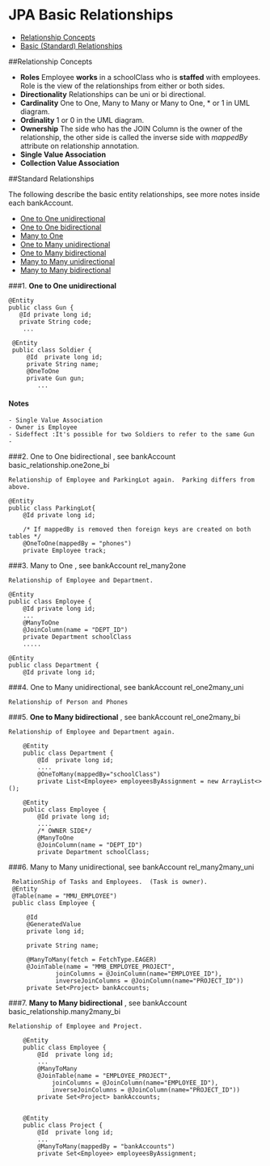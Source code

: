JPA Basic Relationships
============================================

 - [Relationship Concepts](#CP)    
 - [Basic (Standard) Relationships](#SR)
 
 
##<a name="CP">Relationship Concepts</a>

- **Roles**  Employee **works** in a schoolClass who is **staffed** with employees. Role is the view of the relationships from either or both sides.
- **Directionality** Relationships can be uni or bi directional.
- **Cardinality** One to One, Many to Many or Many to One, * or 1 in UML diagram.
- **Ordinality** 1 or 0 in the UML diagram.
- **Ownership** The side who has the JOIN Column is the owner of the relationship, the other side is called the inverse side with *mappedBy* attribute on relationship annotation.
- **Single Value Association**
- **Collection Value Association** 


##<a name="SR">Standard Relationships</a>

The following describe the basic entity relationships, see more notes inside each bankAccount.

* [One to One unidirectional](#SRO2OU)
* [One to One bidirectional](#SRO2OB)   
* [Many to One](#SRM2O)
* [One to Many unidirectional](#SRO2MU)
* [One to Many bidirectional](#SRO2MB)   
* [Many to Many unidirectional](#SRM2MU)
* [Many to Many bidirectional](#SRM2MB)   


###1. **<a name="SRO2OU">One to One unidirectional</a>**

   
    @Entity 
    public class Gun {
       @Id private long id;
       private String code;
        ...

     @Entity
     public class Soldier {
         @Id  private long id;
         private String name;
         @OneToOne
         private Gun gun;
            ...
#### Notes
    - Single Value Association
    - Owner is Employee
    - Sideffect :It's possible for two Soldiers to refer to the same Gun
    - 

    
###2.  <a name="SRO2OB">One to One bidirectional</a> , see bankAccount basic_relationship.one2one_bi 

    Relationship of Employee and ParkingLot again.  Parking differs from above.
    
    @Entity
    public class ParkingLot{    
        @Id private long id;
        
        /* If mappedBy is removed then foreign keys are created on both tables */
        @OneToOne(mappedBy = "phones")
        private Employee track;

    
    
###3. <a name="SRM2O">Many to One</a> , see bankAccount rel_many2one

    Relationship of Employee and Department.
    
    @Entity
    public class Employee {    
        @Id private long id;
        ...    
        @ManyToOne
        @JoinColumn(name = "DEPT_ID")
        private Department schoolClass
        .....
        
    @Entity
    public class Department {
        @Id private long id;

    
    
###4. <a name="SRO2MU">One to Many unidirectional</a>, see bankAccount rel_one2many_uni

    Relationship of Person and Phones
    
    
###5. <a name="SRO2MB">**One to Many bidirectional**</a> , see bankAccount rel_one2many_bi

    Relationship of Employee and Department again.
    
        @Entity
        public class Department {        
            @Id  private long id;
            ....
            @OneToMany(mappedBy="schoolClass")
            private List<Employee> employeesByAssignment = new ArrayList<>();

        @Entity
        public class Employee {        
            @Id private long id;
            ....
            /* OWNER SIDE*/
            @ManyToOne
            @JoinColumn(name = "DEPT_ID")
            private Department schoolClass;
    
    
    
###6. <a name="SRM2MU">Many to Many unidirectional</a>, see bankAccount rel_many2many_uni

     RelationShip of Tasks and Employees.  (Task is owner).
     @Entity
     @Table(name = "MMU_EMPLOYEE")
     public class Employee {
     
         @Id
         @GeneratedValue
         private long id;
     
         private String name;
     
         @ManyToMany(fetch = FetchType.EAGER)
         @JoinTable(name = "MMB_EMPLOYEE_PROJECT",
                 joinColumns = @JoinColumn(name="EMPLOYEE_ID"),
                 inverseJoinColumns = @JoinColumn(name="PROJECT_ID"))
         private Set<Project> bankAccounts;

    
###7. <a name="SRM2MU">**Many to Many bidirectional**</a> , see bankAccount basic_relationship.many2many_bi

    Relationship of Employee and Project.
    
        @Entity
        public class Employee {
            @Id  private long id;
            ...
            @ManyToMany
            @JoinTable(name = "EMPLOYEE_PROJECT", 
                joinColumns = @JoinColumn(name="EMPLOYEE_ID"), 
                inverseJoinColumns = @JoinColumn(name="PROJECT_ID"))
            private Set<Project> bankAccounts;
            
            
        @Entity
        public class Project {
            @Id  private long id;
            ...
            @ManyToMany(mappedBy = "bankAccounts")
            private Set<Employee> employeesByAssignment;

